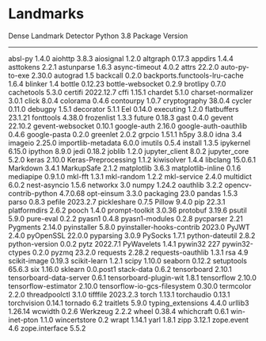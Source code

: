 # Landmarks
Dense Landmark Detector 
Python 3.8
Package                       Version
----------------------------- ---------
absl-py                       1.4.0
aiohttp                       3.8.3
aiosignal                     1.2.0
altgraph                      0.17.3
appdirs                       1.4.4
asttokens                     2.2.1
astunparse                    1.6.3
async-timeout                 4.0.2
attrs                         22.2.0
auto-py-to-exe                2.30.0
autograd                      1.5
backcall                      0.2.0
backports.functools-lru-cache 1.6.4
blinker                       1.4
bottle                        0.12.23
bottle-websocket              0.2.9
brotlipy                      0.7.0
cachetools                    5.3.0
certifi                       2022.12.7
cffi                          1.15.1
chardet                       5.1.0
charset-normalizer            3.0.1
click                         8.0.4
colorama                      0.4.6
contourpy                     1.0.7
cryptography                  38.0.4
cycler                        0.11.0
debugpy                       1.5.1
decorator                     5.1.1
Eel                           0.14.0
executing                     1.2.0
flatbuffers                   23.1.21
fonttools                     4.38.0
frozenlist                    1.3.3
future                        0.18.3
gast                          0.4.0
gevent                        22.10.2
gevent-websocket              0.10.1
google-auth                   2.16.0
google-auth-oauthlib          0.4.6
google-pasta                  0.2.0
greenlet                      2.0.2
grpcio                        1.51.1
h5py                          3.8.0
idna                          3.4
imageio                       2.25.0
importlib-metadata            6.0.0
imutils                       0.5.4
install                       1.3.5
ipykernel                     6.15.0
ipython                       8.9.0
jedi                          0.18.2
joblib                        1.2.0
jupyter_client                8.0.2
jupyter_core                  5.2.0
keras                         2.10.0
Keras-Preprocessing           1.1.2
kiwisolver                    1.4.4
libclang                      15.0.6.1
Markdown                      3.4.1
MarkupSafe                    2.1.2
matplotlib                    3.6.3
matplotlib-inline             0.1.6
mediapipe                     0.9.1.0
mkl-fft                       1.3.1
mkl-random                    1.2.2
mkl-service                   2.4.0
multidict                     6.0.2
nest-asyncio                  1.5.6
networkx                      3.0
numpy                         1.24.2
oauthlib                      3.2.2
opencv-contrib-python         4.7.0.68
opt-einsum                    3.3.0
packaging                     23.0
pandas                        1.5.3
parso                         0.8.3
pefile                        2023.2.7
pickleshare                   0.7.5
Pillow                        9.4.0
pip                           22.3.1
platformdirs                  2.6.2
pooch                         1.4.0
prompt-toolkit                3.0.36
protobuf                      3.19.6
psutil                        5.9.0
pure-eval                     0.2.2
pyasn1                        0.4.8
pyasn1-modules                0.2.8
pycparser                     2.21
Pygments                      2.14.0
pyinstaller                   5.8.0
pyinstaller-hooks-contrib     2023.0
PyJWT                         2.4.0
pyOpenSSL                     22.0.0
pyparsing                     3.0.9
PySocks                       1.7.1
python-dateutil               2.8.2
python-version                0.0.2
pytz                          2022.7.1
PyWavelets                    1.4.1
pywin32                       227
pywin32-ctypes                0.2.0
pyzmq                         23.2.0
requests                      2.28.2
requests-oauthlib             1.3.1
rsa                           4.9
scikit-image                  0.19.3
scikit-learn                  1.2.1
scipy                         1.10.0
seaborn                       0.12.2
setuptools                    65.6.3
six                           1.16.0
sklearn                       0.0.post1
stack-data                    0.6.2
tensorboard                   2.10.1
tensorboard-data-server       0.6.1
tensorboard-plugin-wit        1.8.1
tensorflow                    2.10.0
tensorflow-estimator          2.10.0
tensorflow-io-gcs-filesystem  0.30.0
termcolor                     2.2.0
threadpoolctl                 3.1.0
tifffile                      2023.2.3
torch                         1.13.1
torchaudio                    0.13.1
torchvision                   0.14.1
tornado                       6.2
traitlets                     5.9.0
typing_extensions             4.4.0
urllib3                       1.26.14
wcwidth                       0.2.6
Werkzeug                      2.2.2
wheel                         0.38.4
whichcraft                    0.6.1
win-inet-pton                 1.1.0
wincertstore                  0.2
wrapt                         1.14.1
yarl                          1.8.1
zipp                          3.12.1
zope.event                    4.6
zope.interface                5.5.2
